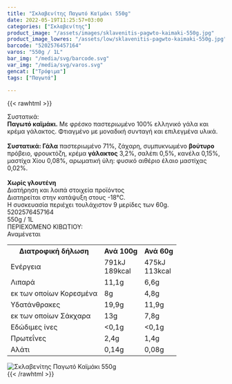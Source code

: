 ```yaml
---
title: "Σκλαβενίτης Παγωτό Καϊμάκι 550g"
date: 2022-05-19T11:25:57+03:00
categories: ["Σκλαβενίτης"]
product_image: "/assets/images/sklavenitis-pagwto-kaimaki-550g.jpg"
product_image_lowres: "/assets/low/sklavenitis-pagwto-kaimaki-550g.jpg"
barcode: "5202576457164"
varos: "550g / 1L"
bar_img: "/media/svg/barcode.svg"
var_img: "/media/svg/varos.svg"
gencat: ["Τρόφιμα"]
tags: ["Παγωτά"]

---
```

{{< rawhtml >}}

<div class="sload567"><div class="product"><div id="sistatika">Συστατικά:</div><div class="alltext"><b>Παγωτό καϊμάκι.</b> Με φρέσκο παστεριωμένο 100% ελληνικό γάλα και κρέμα γάλακτος. Φτιαγμένο με μοναδική συνταγή και επιλεγμένα υλικά.<br><br><b>Συστατικά: Γάλα</b> παστεριωμένο 71%, ζάχαρη, συμπυκνωμένο <b>βούτυρο</b> πρόβειο, φρουκτόζη, κρέμα <b>γάλακτος</b> 3,2%, σαλέπι 0,5%, κανέλα 0,15%, μαστίχα Χίου 0,08%, αρωματική ύλη: φυσικό αιθέριο έλαιο μαστίχας 0,02%.<br><br><b class="sorange stfff sp10 sbrd4 smb10">Χωρίς γλουτένη</b></div><div class="smb15"></div><div id="loipa">Διατήρηση και λοιπά στοιχεία προϊόντος</div><div class="alltext">Διατηρείται στην κατάψυξη στους -18°C.<br>Η συσκευασία περιέχει τουλάχιστον 9 μερίδες των 60g.<br></div><div id="barcode"><div id="barimage1"></div><span id="bartext">5202576457164</span></div><div id="varos"><div id="varosimage1"></div><span id="varostext">550g / 1L</span></div><div id="kivotio">ΠΕΡΙΕΧΟΜΕΝΟ ΚΙΒΩΤΙΟΥ:<br>Αναμένεται</div><div class="tabout"><table id="diatable"><tbody><tr><th>Διατροφική δήλωση</th><th>Ανά 100g</th><th>Ανά 60g</th></tr><tr><td class="texr2">Ενέργεια</td><td class="texr">791kJ<br>189kcal</td><td class="texr">475kJ<br>113kcal</td></tr><tr><td class="texr2">Λιπαρά</td><td class="texr">11,1g</td><td class="texr">6,6g</td></tr><tr><td class="gray">εκ των οποίων Κορεσµένα</td><td class="gray2">8g</td><td class="gray2">4,8g</td></tr><tr><td class="texr2">Yδατάνθρακες</td><td class="texr">19,9g</td><td class="texr">11,9g</td></tr><tr><td class="gray">εκ των οποίων Σάκχαρα</td><td class="gray2">13g</td><td class="gray2">7,8g</td></tr><tr><td class="texr2">Eδώδιμες ίνες</td><td class="texr">&lt;0,1g</td><td class="texr">&lt;0,1g</td></tr><tr><td class="texr2">Πρωτεΐνες</td><td class="texr">2,4g</td><td class="texr">1,4g</td></tr><tr><td class="texr2">Αλάτι</td><td class="texr">0,14g</td><td class="texr">0,08g</td></tr></tbody></table></div><div class="keno"></div><div class="pimg"><img alt="Σκλαβενίτης Παγωτό Καϊμάκι 550g" title="Σκλαβενίτης Παγωτό Καϊμάκι 550g" src="/assets/images/sklavenitis-pagwto-kaimaki-550g.jpg"></div></div></div>
{{< /rawhtml >}}


